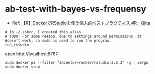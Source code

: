 # ab-test-with-bayes-vs-frequensy


- Ref: [【R】DockerでRStudioを使う個人的ベストプラクティス #R - Qiita](https://qiita.com/kitta65/items/117bff686408f23c0ff2)

```shell
# In ~/.zshrc, I created this alias.
# TODO: For some reason, due to settings around permissions, it doesn't work, so sudo is used to run the program.
run_rstudio
```

open http://localhost:8787

```shell
sudo docker ps --filter "ancestor=rocker/rstudio:3.6.3" -q | xargs sudo docker stop
```
